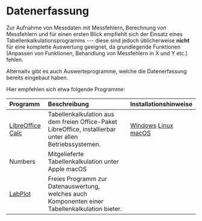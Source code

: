 # Datenerfassung

Zur Aufnahme von Messdaten mit Messfehlern, Berechnung von Messfehlern und für einen ersten Blick empfiehlt sich der Einsatz eines Tabellenkalkulationsprogramms --- diese sind jedoch üblicherweise **nicht** für eine komplette Auswertung geeignet, da grundlegende Funktionen (Anpassen von Funktionen, Behandlung von Messfehlern in X und Y etc.) fehlen.

Alternaitv gibt es auch Auswerteprogramme, welche die Datenerfassung bereits eingebaut haben. 

Hier empfehlen sich etwa folgende Programme:

| Programm                                       | Beschreibung  | Installationshinweise |
|:-----------------------------------------------|:--------------|:----------------------|
|[LibreOffice Calc](https://de.libreoffice.org/) | Tabellenkalkulation aus dem freien Office-Paket LibreOffice, installierbar unter allen Betriebssystemen. | [Windows](./03_01_LibreOffice_Windows.md) [Linux](./03_02_LibreOffice_Linux.md) [macOS](./03_03_LibreOffice_macOS.md) |
|Numbers                                         | Mitgelieferte Tabellenkalkulation unter Apple macOS | |
|[LabPlot](./04_01_LabPlot.md)                   | Freies Programm zur Datenauswertung, welches auch Komponenten einer Tabellenkalkulation bieter. | |

